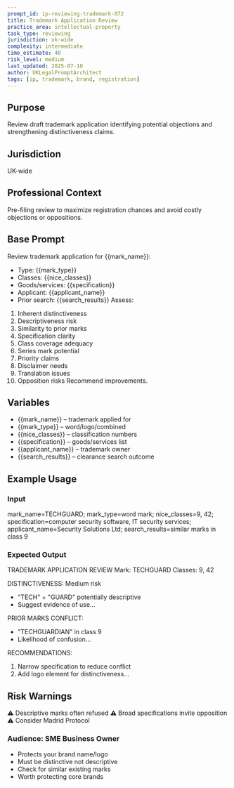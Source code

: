 ```yaml
---
prompt_id: ip-reviewing-trademark-072
title: Trademark Application Review
practice_area: intellectual-property
task_type: reviewing
jurisdiction: uk-wide
complexity: intermediate
time_estimate: 40
risk_level: medium
last_updated: 2025-07-10
author: UKLegalPromptArchitect
tags: [ip, trademark, brand, registration]
---
```


## Purpose
Review draft trademark application identifying potential objections and strengthening distinctiveness claims.

## Jurisdiction
UK-wide

## Professional Context
Pre-filing review to maximize registration chances and avoid costly objections or oppositions.

## Base Prompt
Review trademark application for \{\{mark_name\}\}:
- Type: \{\{mark_type\}\}
- Classes: \{\{nice_classes\}\}
- Goods/services: \{\{specification\}\}
- Applicant: \{\{applicant_name\}\}
- Prior search: \{\{search_results\}\}
Assess:
1. Inherent distinctiveness
2. Descriptiveness risk
3. Similarity to prior marks
4. Specification clarity
5. Class coverage adequacy
6. Series mark potential
7. Priority claims
8. Disclaimer needs
9. Translation issues
10. Opposition risks
Recommend improvements.

## Variables
- \{\{mark_name\}\} – trademark applied for
- \{\{mark_type\}\} – word/logo/combined
- \{\{nice_classes\}\} – classification numbers
- \{\{specification\}\} – goods/services list
- \{\{applicant_name\}\} – trademark owner
- \{\{search_results\}\} – clearance search outcome

## Example Usage
### Input
mark_name=TECHGUARD; mark_type=word mark; nice_classes=9, 42; specification=computer security software, IT security services; applicant_name=Security Solutions Ltd; search_results=similar marks in class 9

### Expected Output
TRADEMARK APPLICATION REVIEW
Mark: TECHGUARD
Classes: 9, 42

DISTINCTIVENESS: Medium risk
- "TECH" + "GUARD" potentially descriptive
- Suggest evidence of use...

PRIOR MARKS CONFLICT:
- "TECHGUARDIAN" in class 9
- Likelihood of confusion...

RECOMMENDATIONS:
1. Narrow specification to reduce conflict
2. Add logo element for distinctiveness...

## Risk Warnings
⚠️ Descriptive marks often refused
⚠️ Broad specifications invite opposition
⚠️ Consider Madrid Protocol

### Audience: SME Business Owner
- Protects your brand name/logo
- Must be distinctive not descriptive
- Check for similar existing marks
- Worth protecting core brands
